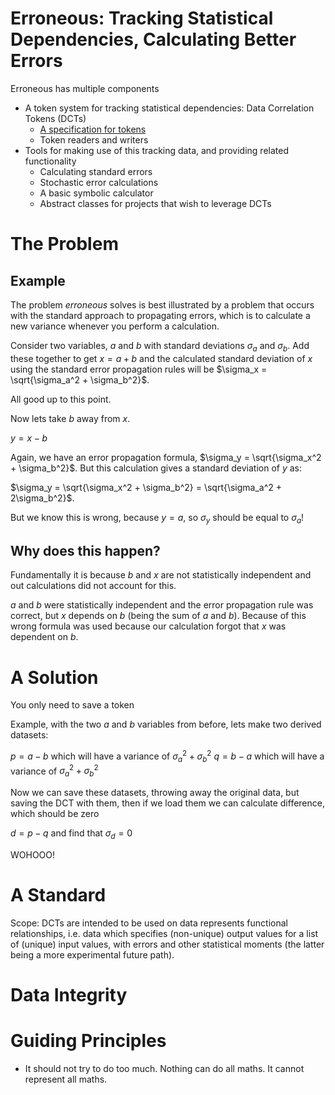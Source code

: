  
Erroneous: Tracking Statistical Dependencies, Calculating Better Errors
=======================================================================

Erroneous has multiple components
* A token system for tracking statistical dependencies: Data Correlation Tokens (DCTs)
  * [A specification for tokens](schema/dct-0.rst)
  * Token readers and writers
* Tools for making use of this tracking data, and providing related functionality
  * Calculating standard errors
  * Stochastic error calculations
  * A basic symbolic calculator
  * Abstract classes for projects that wish to leverage DCTs

The Problem
===========

Example
-------

The problem *erroneous* solves is best illustrated by a problem that occurs with 
the standard approach to propagating errors, which is to calculate a new variance
whenever you perform a calculation.

Consider two variables, $a$ and $b$ with standard deviations $\sigma_a$ and $\sigma_b$.
Add these together to get $x = a+b$ and the calculated standard deviation of $x$ using the
standard error propagation rules will be $\sigma_x = \sqrt{\sigma_a^2 + \sigma_b^2}$.

All good up to this point.

Now lets take $b$ away from $x$.

$y = x - b$

Again, we have an error propagation formula, $\sigma_y = \sqrt{\sigma_x^2 + \sigma_b^2}$. 
But this calculation gives a standard deviation of $y$ as:

$\sigma_y = \sqrt{\sigma_x^2 + \sigma_b^2} = \sqrt{\sigma_a^2 + 2\sigma_b^2}$.

But we know this is wrong, because $y = a$, so $\sigma_y$ should be equal to $\sigma_a$!

Why does this happen?
---------------------

Fundamentally it is because $b$ and $x$ are not statistically independent and out calculations
did not account for this.

$a$ and $b$ were statistically independent and the error propagation rule was correct,
but $x$ depends on $b$ (being the sum of $a$ and $b$).
Because of this wrong formula was used because our calculation forgot that
$x$ was dependent on $b$.


A Solution
==========

You only need to save a token

Example, with the two $a$ and $b$ variables from before, lets make two derived datasets:

$p = a - b$ which will have a variance of $\sigma_a^2 + \sigma_b^2$
$q = b - a$ which will have a variance of $\sigma_a^2 + \sigma_b^2$

Now we can save these datasets, throwing away the original data, but saving the DCT with them,
then if we load them we can calculate difference, which should be zero

$d = p - q$ and find that $\sigma_d = 0$

WOHOOO!

A Standard
==========

Scope: DCTs are intended to be used on data represents functional relationships, i.e. data which specifies
(non-unique) output values for a list of (unique) input values, with errors and other statistical moments 
(the latter being a more experimental future path).


Data Integrity
==============



Guiding Principles
==================

* It should not try to do too much. Nothing can do all maths. It cannot represent all maths.
